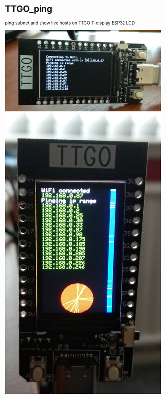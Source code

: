 # TTGO_ping 

ping subnet and show live hosts on TTGO T-display ESP32 LCD

![](https://github.com/mikerr/TTGO_ping/blob/main/IMG_20210425_144122.jpg)
![](https://github.com/mikerr/TTGO_ping/blob/main/IMG_20210425_200152.jpg?s=100)
